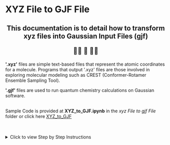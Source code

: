 # XYZ File to GJF File
<h2 align="center">
  
  This documentation is to detail how to transform xyz files into Gaussian Input Files (gjf) 
  <br>
  
  🧬📄 🔀 📃🧪
</h2>

<div>
  
**'.xyz'** files are simple text-based files that represent the atomic coordinates for a molecule. Programs that output '.xyz' files are those involved in exploring molecular modeling such as CREST (Conformer-Rotamer Ensemble Sampling Tool).

**'.gjf'** files are used to run quantum chemistry calculations on Gaussian software.  <br> <br>

Sample Code is provided at **XYZ_to_GJF.ipynb** in the *xyz File to gjf File* folder or click here [XYZ_to_GJF](https://github.com/SelvinTo/CompChem-Resources/blob/574c3a8b56e183f148e992afca3a438864fb602b/xyz%20File%20to%20gjf%20File/XYZ_to_GJF.ipynb)

<br>
<br>

<details>
  <summary> Click to view Step by Step Instructions </summary>
  
  ## Instructions
  
  1. **Step 1**: Copy the code as provided in XYZ_to_GJF.ipynb, this will convert a single '.xyz' file to a '.gjf' file.  

    import os

    def crest_xyz_to_gjf(xyz_file, output_folder, method='B3LYP', basis_set='6-31G(d)', charge=0, multiplicity=1):   #Can change Method/Basis_Set here
      
      """
      Convert a CREST XYZ file with multiple conformers to separate Gaussian input (GJF) files,
      and store them in a specified output folder.

      Parameters:
      xyz_file (str or file-like object): Path to the input CREST XYZ file or a file-like object.
      output_folder (str): Path to the folder where the output GJF files will be saved.
      method (str): The computational method to use in Gaussian (default: B3LYP).
      basis_set (str): The basis set to use in Gaussian (default: 6-31G(d)).
      charge (int): The total charge of the molecule (default: 0).
      multiplicity (int): The multiplicity of the molecule (default: 1).
      """
     
      # Create the output folder if it doesn't exist
      if not os.path.exists(output_folder):
          os.makedirs(output_folder)

      # Open the XYZ file
      if isinstance(xyz_file, str):
          xyz_file = open(xyz_file, 'r')

      lines = xyz_file.readlines()
      xyz_file.close()

      index = 0
      num_lines = len(lines)
      conformer_index = 0

      while index < num_lines:
          # Read number of atoms
          num_atoms = int(lines[index].strip())
          index += 1

          # Read energy or comments
          energy_or_comment = lines[index].strip()
          index += 1

          # Extract atomic coordinates for the conformer
          atoms = []
          for _ in range(num_atoms):
              parts = lines[index].split()
              element = parts[0]
              x, y, z = map(float, parts[1:4])
              atoms.append((element, x, y, z))
              index += 1

          # Write the GJF file for the current conformer
          gjf_filename = os.path.join(output_folder, f"conformer_{conformer_index + 1}.gjf")
          with open(gjf_filename, 'w') as gjf_file:
              gjf_file.write('%mem=16GB\n')
              gjf_file.write('%nprocshared=16\n')
              gjf_file.write(f'# opt freq {method}/{basis_set} empiricaldispersion=gd3bj integral=ultrafine \n\n')    #Gaussian Input_Line/Parameters 
              gjf_file.write(f'{energy_or_comment}\n\n')
              gjf_file.write(f'{charge} {multiplicity}\n')
              for atom in atoms:
                  element, x, y, z = atom
                  gjf_file.write(f'{element:>2}{x:>28.8f}{y:>14.8f}{z:>14.8f}\n')
              gjf_file.write('\n')

          conformer_index += 1

  2. **Step 2**: Adjust any Gaussian Input parameters as neccesary. These two lines control the Method, Basis Set, and gaussian input.
     
       ***Geometry Optimization*** can be perfomed at the PBE-D3(BJ)/6-31+G(d,p) level of theory. PBE-D3(BJ) being the method and 6-31+G(d,p) being the basis_set.

       ***Single Point Energy Calculations*** can be perfomed at the PBE0-D3(BJ)/def2-TZVP level of theory. PBE0-D3(BJ) being the method and def2-TZVP being the basis_set.

       Additional terms that can be appended at the end depending on usage included (***nmr=giao, prop=efg, pop=nbo, freq=noraman***)
     
     
    def crest_xyz_to_gjf(xyz_file, output_folder, method='B3LYP', basis_set='6-31G(d)', charge=0, multiplicity=1):   #Can change Method/Basis_Set here

    gjf_file.write(f'# opt freq {method}/{basis_set} empiricaldispersion=gd3bj integral=ultrafine \n\n')    #Gaussian Input_Line/Parameters 
    
  
  4. **Step 3**: Example Usage 

    xyz_file_path = 'Test.xyz'   #Put path to xyz file here
    output_folder = 'Test.gjf'   #Put path to output folder here 
    crest_xyz_to_gjf(xyz_file_path, output_folder)
  
</details>
